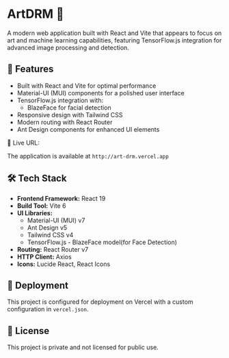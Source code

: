 # ArtDRM 🎨

A modern web application built with React and Vite that appears to focus on art and machine learning capabilities, featuring TensorFlow.js integration for advanced image processing and detection.

## 🌟 Features

- Built with React and Vite for optimal performance
- Material-UI (MUI) components for a polished user interface
- TensorFlow.js integration with:
  - BlazeFace for facial detection
- Responsive design with Tailwind CSS
- Modern routing with React Router
- Ant Design components for enhanced UI elements


🚀 Live URL:

The application is available at `http://art-drm.vercel.app`

## 🛠️ Tech Stack

- **Frontend Framework:** React 19
- **Build Tool:** Vite 6
- **UI Libraries:**
  - Material-UI (MUI) v7
  - Ant Design v5
  - Tailwind CSS v4
  - TensorFlow.js - BlazeFace model(for Face Detection)
- **Routing:** React Router v7
- **HTTP Client:** Axios
- **Icons:** Lucide React, React Icons



## 🚀 Deployment

This project is configured for deployment on Vercel with a custom configuration in `vercel.json`.

## 📝 License

This project is private and not licensed for public use.



